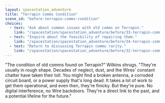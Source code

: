 ```yaml
---
layout: spacestation_adventure
title: "Terrapin Comms Condition"
scene_id: "before-terrapin-comms-condition"
choices:
  - text: "Ask about common issues with old comms on Terrapin."
    link: "/spacestation/spacestation_adventure/before/33-terrapin-comms-issues"
  - text: "Inquire about the feasibility of repairing them."
    link: "/spacestation/spacestation_adventure/before/34-terrapin-comms-repair-feasibility"
  - text: "Return to discussing Terrapin comms rarity."
    link: "/spacestation/spacestation_adventure/before/32-terrapin-comms-rarity"
---
```


"The condition of old comms found on Terrapin?" Wilkins shrugs. "They're usually in rough shape. Decades of neglect, dust, and the Wires' constant chatter have taken their toll. You might find a broken antenna, a corroded circuit board, or a power supply that's long dead. It takes a lot of work to get them operational, and even then, they're finicky. But they're pure. No digital interference, no Wire backdoors. They're a direct link to the past, and a potential lifeline for the future."
